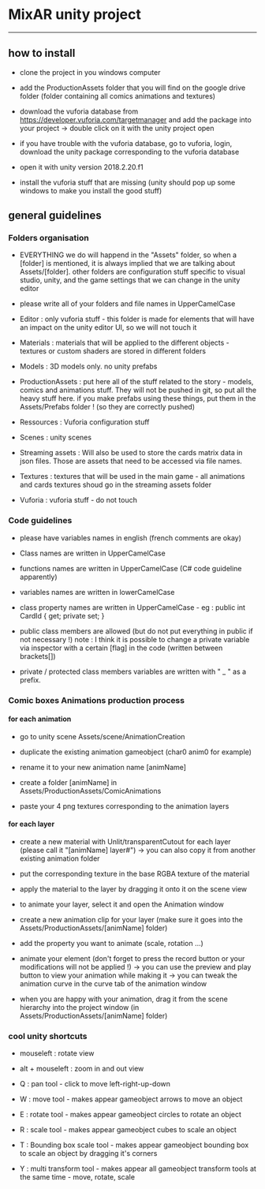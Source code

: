 # MixAR unity project
--------------------------------------

## how to install

- clone the project in you windows computer

- add the ProductionAssets folder that you will find on the google drive folder (folder containing all comics animations and textures)

- download the vuforia database from https://developer.vuforia.com/targetmanager and add the package into your project 
	-> double click on it with the unity project open

- if you have trouble with the vuforia database, go to vuforia, login, download the unity package corresponding to the vuforia database

- open it with unity version 2018.2.20.f1

- install the vuforia stuff that are missing (unity should pop up some windows to make you install the good stuff)

## general guidelines

### Folders organisation
- EVERYTHING we do will happend in the "Assets" folder, so when a [folder] is mentioned, it is always implied that we are talking about Assets/[folder].
other folders are configuration stuff specific to visual studio, unity, and the game settings that we can change in the unity editor

- please write all of your folders and file names in UpperCamelCase

- Editor : only vuforia stuff - this folder is made for elements that will have an impact on the unity editor UI, so we will not touch it

- Materials : materials that will be applied to the different objects - textures or custom shaders are stored in different folders

- Models : 3D models only.  no unity prefabs

- ProductionAssets : put here all of the stuff related to the story - models, comics and animations stuff. They will not be pushed in git, so put all the heavy stuff here. if you make prefabs using these things, put them in the Assets/Prefabs folder ! (so they are correctly pushed)

- Ressources : Vuforia configuration stuff

- Scenes : unity scenes

- Streaming assets : Will also be used to store the cards matrix data in json files. Those are assets that need to be accessed via file names.

- Textures : textures that will be used in the main game - all animations and cards textures shoud go in the streaming assets folder 

- Vuforia : vuforia stuff - do not touch


### Code guidelines
- please have variables names in english (french comments are okay)

- Class names are written in UpperCamelCase

- functions names are written in UpperCamelCase (C# code guideline apparently)

- variables names are written in lowerCamelCase

- class property names are written in UpperCamelCase - eg : public int CardId { get; private set; }

- public class members are allowed (but do not put everything in public if not necessary !)
note : I think it is possible to change a private variable via inspector with a certain [flag] in the code (written between brackets[])

- private / protected class members variables are written with " _ " as a prefix.

### Comic boxes Animations production process
#### for each animation
- go to unity scene Assets/scene/AnimationCreation

- duplicate the existing animation gameobject (char0 anim0 for example)

- rename it to your new animation name [animName]

- create a folder [animName] in Assets/ProductionAssets/ComicAnimations

- paste your 4 png textures corresponding to the animation layers

#### for each layer
- create a new material with Unlit/transparentCutout for each layer (please call it "[animName] layer#")
	-> you can also copy it from another existing animation folder

- put the corresponding texture in the base RGBA texture of the material

- apply the material to the layer by dragging it onto it on the scene view

- to animate your layer, select it and open the Animation window

- create a new animation clip for your layer (make sure it goes into the Assets/ProductionAssets/[animName] folder)

- add the property you want to animate (scale, rotation ...)

- animate your element (don't forget to press the record button or your modifications will not be applied !)
	-> you can use the preview and play button to view your animation while making it
	-> you can tweak the animation curve in the curve tab of the animation window

- when you are happy with your animation, drag it from the scene hierarchy into the project window (in Assets/ProductionAssets/[animName] folder)

### cool unity shortcuts
- mouseleft : rotate view
- alt + mouseleft : zoom in and out view

- Q : pan tool - click to move left-right-up-down
- W : move tool - makes appear gameobject arrows to move an object
- E : rotate tool - makes appear gameobject circles to rotate an object
- R : scale tool - makes appear gameobject cubes to scale an object
- T : Bounding box scale tool - makes appear gameobject bounding box to scale an object by dragging it's corners
- Y : multi transform tool - makes appear all gameobject transform tools at the same time - move, rotate, scale

